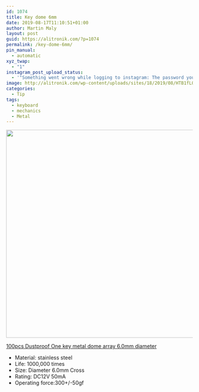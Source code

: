 ```yaml
---
id: 1074
title: Key dome 6mm
date: 2019-08-17T11:10:51+01:00
author: Martin Maly
layout: post
guid: https://alitronik.com/?p=1074
permalink: /key-dome-6mm/
pin_manual:
  - automatic
xyz_twap:
  - "1"
instagram_post_upload_status:
  - '"Something went wrong while logging to instagram: The password you entered is incorrect. Please try again."'
image: http://alitronik.com/wp-content/uploads/sites/18/2019/08/HTB1fLO6LVXXXXaZXpXXq6xXFXXX5.jpg
categories:
  - Tip
tags:
  - keyboard
  - mechanics
  - Metal
---
```


<img loading="lazy" width="1000" height="562" src="https://alitronik.com/wp-content/uploads/sites/18/2019/08/HTB1fLO6LVXXXXaZXpXXq6xXFXXX5.jpg" alt="" class="wp-image-1075" srcset="https://alitronik.com/wp-content/uploads/sites/18/2019/08/HTB1fLO6LVXXXXaZXpXXq6xXFXXX5.jpg 1000w, https://alitronik.com/wp-content/uploads/sites/18/2019/08/HTB1fLO6LVXXXXaZXpXXq6xXFXXX5-300x169.jpg 300w, https://alitronik.com/wp-content/uploads/sites/18/2019/08/HTB1fLO6LVXXXXaZXpXXq6xXFXXX5-768x432.jpg 768w, https://alitronik.com/wp-content/uploads/sites/18/2019/08/HTB1fLO6LVXXXXaZXpXXq6xXFXXX5-351x197.jpg 351w, https://alitronik.com/wp-content/uploads/sites/18/2019/08/HTB1fLO6LVXXXXaZXpXXq6xXFXXX5-460x259.jpg 460w" sizes="(max-width: 1000px) 100vw, 1000px" />

[100pcs Dustproof One key metal dome array 6.0mm diameter](http://s.click.aliexpress.com/e/bev6HVSC)

- Material: stainless steel
- Life: 1000,000 times
- Size: Diameter 6.0mm Cross
- Rating: DC12V 50mA
- Operating force:300+/-50gf
